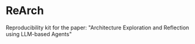# ReArch
Reproducibility kit for the paper: "Architecture Exploration and Reflection using LLM-based Agents"
